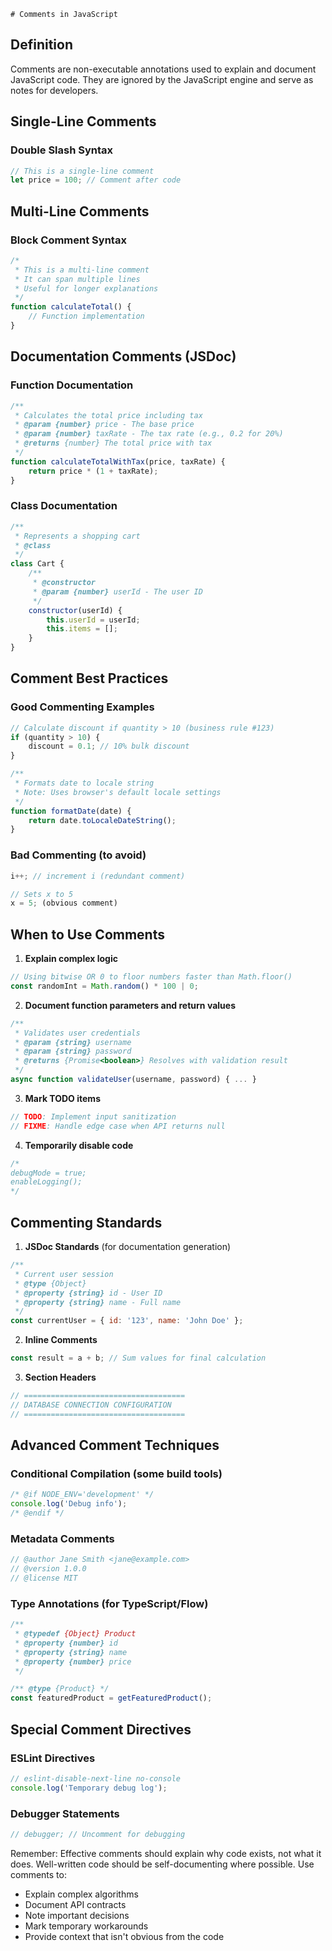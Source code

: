     # Comments in JavaScript

## Definition
Comments are non-executable annotations used to explain and document JavaScript code. They are ignored by the JavaScript engine and serve as notes for developers.

## Single-Line Comments

### Double Slash Syntax
```javascript
// This is a single-line comment
let price = 100; // Comment after code
```

## Multi-Line Comments

### Block Comment Syntax
```javascript
/*
 * This is a multi-line comment
 * It can span multiple lines
 * Useful for longer explanations
 */
function calculateTotal() {
    // Function implementation
}
```

## Documentation Comments (JSDoc)

### Function Documentation
```javascript
/**
 * Calculates the total price including tax
 * @param {number} price - The base price
 * @param {number} taxRate - The tax rate (e.g., 0.2 for 20%)
 * @returns {number} The total price with tax
 */
function calculateTotalWithTax(price, taxRate) {
    return price * (1 + taxRate);
}
```

### Class Documentation
```javascript
/**
 * Represents a shopping cart
 * @class
 */
class Cart {
    /**
     * @constructor
     * @param {number} userId - The user ID
     */
    constructor(userId) {
        this.userId = userId;
        this.items = [];
    }
}
```

## Comment Best Practices

### Good Commenting Examples
```javascript
// Calculate discount if quantity > 10 (business rule #123)
if (quantity > 10) {
    discount = 0.1; // 10% bulk discount
}

/**
 * Formats date to locale string
 * Note: Uses browser's default locale settings
 */
function formatDate(date) {
    return date.toLocaleDateString();
}
```

### Bad Commenting (to avoid)
```javascript
i++; // increment i (redundant comment)

// Sets x to 5
x = 5; (obvious comment)
```

## When to Use Comments

1. **Explain complex logic**
```javascript
// Using bitwise OR 0 to floor numbers faster than Math.floor()
const randomInt = Math.random() * 100 | 0;
```

2. **Document function parameters and return values**
```javascript
/**
 * Validates user credentials
 * @param {string} username 
 * @param {string} password 
 * @returns {Promise<boolean>} Resolves with validation result
 */
async function validateUser(username, password) { ... }
```

3. **Mark TODO items**
```javascript
// TODO: Implement input sanitization
// FIXME: Handle edge case when API returns null
```

4. **Temporarily disable code**
```javascript
/*
debugMode = true;
enableLogging();
*/
```

## Commenting Standards

1. **JSDoc Standards** (for documentation generation)
```javascript
/**
 * Current user session
 * @type {Object}
 * @property {string} id - User ID
 * @property {string} name - Full name
 */
const currentUser = { id: '123', name: 'John Doe' };
```

2. **Inline Comments**
```javascript
const result = a + b; // Sum values for final calculation
```

3. **Section Headers**
```javascript
// ====================================
// DATABASE CONNECTION CONFIGURATION
// ====================================
```

## Advanced Comment Techniques

### Conditional Compilation (some build tools)
```javascript
/* @if NODE_ENV='development' */
console.log('Debug info');
/* @endif */
```

### Metadata Comments
```javascript
// @author Jane Smith <jane@example.com>
// @version 1.0.0
// @license MIT
```

### Type Annotations (for TypeScript/Flow)
```javascript
/**
 * @typedef {Object} Product
 * @property {number} id
 * @property {string} name
 * @property {number} price
 */

/** @type {Product} */
const featuredProduct = getFeaturedProduct();
```

## Special Comment Directives

### ESLint Directives
```javascript
// eslint-disable-next-line no-console
console.log('Temporary debug log');
```

### Debugger Statements
```javascript
// debugger; // Uncomment for debugging
```

Remember: Effective comments should explain why code exists, not what it does. Well-written code should be self-documenting where possible. Use comments to:
- Explain complex algorithms
- Document API contracts
- Note important decisions
- Mark temporary workarounds
- Provide context that isn't obvious from the code